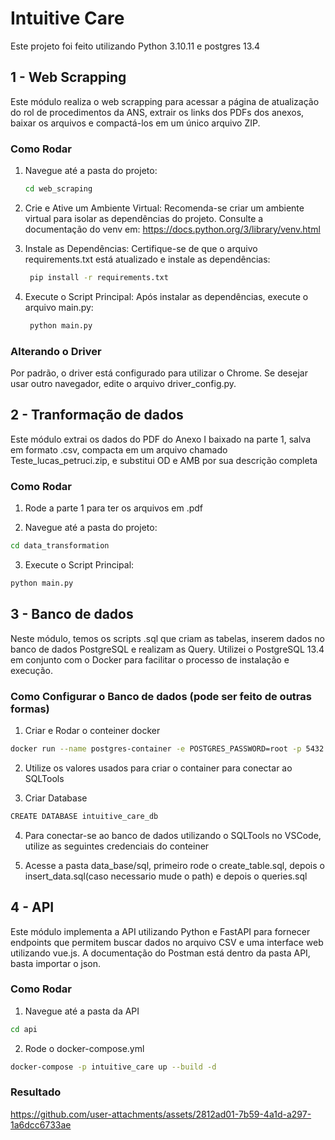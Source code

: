 # Intuitive Care

 Este projeto foi feito utilizando Python 3.10.11 e postgres 13.4

## 1 - Web Scrapping

Este módulo realiza o web scrapping para acessar a página de atualização do rol de procedimentos da ANS, extrair os links dos PDFs dos anexos, baixar os arquivos e compactá-los em um único arquivo ZIP.

### Como Rodar

1. Navegue até a pasta do projeto:
   ```bash
   cd web_scraping
    ```

2. Crie e Ative um Ambiente Virtual:
   Recomenda-se criar um ambiente virtual para isolar as dependências do projeto. Consulte a documentação do venv em:
   https://docs.python.org/3/library/venv.html

3. Instale as Dependências:
   Certifique-se de que o arquivo requirements.txt está atualizado e instale as dependências:
   ```bash
    pip install -r requirements.txt
    ```
4. Execute o Script Principal:
   Após instalar as dependências, execute o arquivo main.py:
   ```bash
    python main.py
    ```
### Alterando o Driver

Por padrão, o driver está configurado para utilizar o Chrome. Se desejar usar outro navegador, edite o arquivo driver_config.py.


## 2 - Tranformação de dados
Este módulo extrai os dados do PDF do Anexo I baixado na parte 1, salva em formato .csv, compacta em um arquivo chamado Teste_lucas_petruci.zip, e substitui OD e AMB por sua descrição completa


### Como Rodar
   1. Rode a parte 1 para ter os arquivos em .pdf
      
   2. Navegue até a pasta do projeto:
   ```bash
   cd data_transformation
   ```
   3. Execute o Script Principal:
   ```bash
   python main.py
   ```

## 3 - Banco de dados
Neste módulo, temos os scripts .sql que criam as tabelas, inserem dados no banco de dados PostgreSQL e realizam as Query. Utilizei o PostgreSQL 13.4 em conjunto com o Docker para facilitar o processo de instalação e execução.

### Como Configurar o Banco de dados (pode ser feito de outras formas)
  1. Criar e Rodar o conteiner docker
  
   ```bash
   docker run --name postgres-container -e POSTGRES_PASSWORD=root -p 5432:5432 -d postgres:13.4
   ```
  2. Utilize os valores usados para criar o container para conectar ao SQLTools
    
  3. Criar Database
  ```bash
  CREATE DATABASE intuitive_care_db
  ```
 4. Para conectar-se ao banco de dados utilizando o SQLTools no VSCode, utilize as seguintes credenciais do conteiner
    
 5. Acesse a pasta data_base/sql, primeiro rode o create_table.sql, depois o insert_data.sql(caso necessario mude o path) e depois o queries.sql


## 4 - API
Este módulo implementa a API utilizando Python e FastAPI para fornecer endpoints que permitem buscar dados no arquivo CSV e uma interface web utilizando vue.js. A documentação do Postman está dentro da pasta API, basta importar o json.

### Como Rodar
  1. Navegue até a pasta da API
   ```bash
   cd api
   ```
 2. Rode o docker-compose.yml
   ```bash
 docker-compose -p intuitive_care up --build -d
   ```
### Resultado

https://github.com/user-attachments/assets/2812ad01-7b59-4a1d-a297-1a6dcc6733ae


